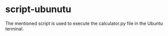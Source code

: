# script-ubunutu
The mentioned script is used to execute the calculator.py file in the Ubuntu terminal.
